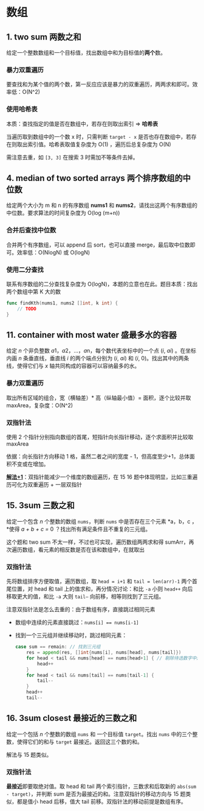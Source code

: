 # 数组

## 1. two sum 两数之和

给定一个整数数组和一个目标值，找出数组中和为目标值的**两个**数。

### 暴力双重遍历

要查找和为某个值的两个数，第一反应应该是暴力的双重遍历，两两求和即可。效率低：O(N^2)

### 使用哈希表

本质：查找指定的值是否在数组中，若存在则取出索引 => **哈希表**

当遍历取到数组中的一个数 x 时，只需判断 `target - x` 是否也存在数组中，若存在则取出索引值。哈希表取值复杂度为 O(1) ，遍历后总复杂度为 O(N)

需注意去重，如 `[3, 3]` 在搜索 3 时需加不等条件去掉。



## 4. median of two sorted arrays 两个排序数组的中位数

给定两个大小为 m 和 n 的有序数组 **nums1** 和 **nums2**，请找出这两个有序数组的中位数。要求算法的时间复杂度为 O(log (m+n)) 

### 合并后查找中位数

合并两个有序数组，可以 append 后 sort，也可以直接 merge，最后取中位数即可。效率低：O(NlogN) 或 O(logN)

### 使用二分查找

联系有序数组的二分查找复杂度为 O(logN)，本题的立意也在此。题目本质：找出两个数组中第 K 大的数

```go
func findKth(nums1, nums2 []int, k int) {
    // TODO
}
```



## 11. container with most water 盛最多水的容器

给定 *n* 个非负整数 *a*1，*a*2，...，*a*n，每个数代表坐标中的一个点 (*i*, *ai*) 。在坐标内画 *n* 条垂直线，垂直线 *i* 的两个端点分别为 (*i*, *ai*) 和 (*i*, 0)。找出其中的两条线，使得它们与 *x* 轴共同构成的容器可以容纳最多的水。

### 暴力双重遍历

取出所有区域的组合，宽（横轴差）* 高（纵轴最小值）= 面积，逐个比较并取 maxArea，复杂度：O(N^2)

### 双指针法

使用 2 个指针分别指向数组的首尾，短指针向长指针移动，逐个求面积并比较取 maxArea

依据：向长指针方向移动 1 格，虽然二者之间的宽度 - 1，但高度至少+1，总体面积不变或在增加。

**<u>解法+1</u>**：双指针能减少一个维度的数组遍历，在 15 16 题中体现明显，比如三重遍历可化为双重遍历 + 一层双指针



## 15. 3sum 三数之和

给定一个包含 *n* 个整数的数组 `nums`，判断 `nums` 中是否存在三个元素 *a，b，c ，*使得 *a + b + c =* 0 ？找出所有满足条件且不重复的三元组。

这个题和 two sum 不太一样，不过也可实现，遍历数组两两求和得 sumArr，再次遍历数组，看元素的相反数是否在该和数组中，在就取出

### 双指针法

先将数组排序方便取值，遍历数组，取 `head = i+1` 和 `tail = len(arr)-1` 两个首尾位置，对 head 和 tail 上的值求和，再分情况讨论：和比 `-a` 小则 `head++` 向后移取更大的值，和比 `-a` 大则 `tail—` 向前移，相等则找到了三元组。

注意双指针法是怎么去重的：由于数组有序，直接跳过相同元素

- 数组中连续的元素直接跳过：`nums[i] == nums[i-1]` 

- 找到一个三元组并继续移动时，跳过相同元素：

  ```go
  case sum == remain: // 找到三元组
      res = append(res, []int{nums[i], nums[head], nums[tail]})
      for head < tail && nums[head] == nums[head+1] { // 剔除待选数字中连续相等的数
          head++
      }
      for head < tail && nums[tail] == nums[tail-1] {
          tail--
      }
      head++
      tail--
  ```


## 16. 3sum closest 最接近的三数之和

给定一个包括 *n* 个整数的数组 `nums` 和 一个目标值 `target`。找出 `nums` 中的三个整数，使得它们的和与 `target` 最接近。返回这三个数的和。

解法与 15 题类似。

### 双指针法

**最接近**即要取绝对值。取 head 和 tail 两个索引指针，三数求和后取新的 `abs(sum - target)`，并判断 sum 是否为最接近的和。注意双指针的移动方向与 15 题类似，都是值小 head 后移，值大 tail 前移。双指针法的移动前提是数组有序。

